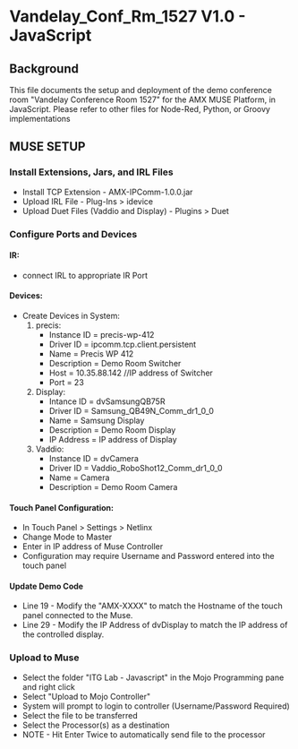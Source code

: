 # Vandelay_Conf_Rm_1527 V1.0 - JavaScript
## Background
This file documents the setup and deployment of the demo conference room "Vandelay Conference Room 1527" for the AMX MUSE Platform, in JavaScript.  Please refer to other files for Node-Red, Python, or Groovy implementations
## MUSE SETUP

### Install Extensions, Jars, and IRL Files
- Install  TCP Extension - AMX-IPComm-1.0.0.jar
- Upload IRL File - Plug-Ins > idevice
- Upload Duet Files (Vaddio and Display) - Plugins > Duet

### Configure Ports and Devices

#### IR:
- connect IRL to appropriate IR Port

#### Devices:
- Create Devices in System:
    1. precis: 
        - Instance ID = precis-wp-412
        - Driver ID = ipcomm.tcp.client.persistent
        - Name = Precis WP 412
        - Description = Demo Room Switcher
        - Host = 10.35.88.142 //IP address of Switcher
        - Port = 23
    2. Display:
        - Intance ID = dvSamsungQB75R
        - Driver ID = Samsung_QB49N_Comm_dr1_0_0
        - Name = Samsung Display
        - Description = Demo Room Display
        - IP Address = IP address of Display
    3. Vaddio:
        - Instance ID = dvCamera
        - Driver ID = Vaddio_RoboShot12_Comm_dr1_0_0
        - Name = Camera
        - Description = Demo Room Camera
        

#### Touch Panel Configuration:
 - In Touch Panel > Settings > Netlinx
 - Change Mode to Master
 - Enter in IP address of Muse Controller
 - Configuration may require Username and Password entered into the touch panel
 

#### Update Demo Code
- Line 19 - Modify the "AMX-XXXX" to match the Hostname of the touch panel connected to the Muse.  
- Line 29 - Modify the IP Address of dvDisplay to match the IP address of the controlled display.
     
### Upload to Muse
- Select the folder "ITG Lab - Javascript" in the Mojo Programming pane and right click
- Select "Upload to Mojo Controller"
- System will prompt to login to controller (Username/Password Required)
- Select the file to be transferred
- Select the Processor(s) as a destination
- NOTE - Hit Enter Twice to automatically send file to the processor